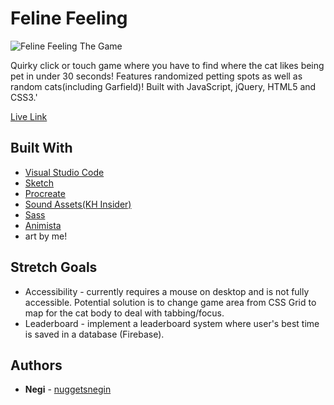 # Feline Feeling
![Feline Feeling The Game](https://i.imgur.com/2Abe4S1.png)

Quirky click or touch game where you have to find where the cat likes being pet in under 30 seconds! Features randomized petting spots as well as random cats(including Garfield)! Built with JavaScript, jQuery, HTML5 and CSS3.'

[Live Link](https://nuggetsnegin.github.io/feline-feeling/)

## Built With

* [Visual Studio Code](https://code.visualstudio.com/) 
* [Sketch](https://www.sketch.com/)
* [Procreate](https://procreate.art/)
* [Sound Assets(KH Insider)](https://downloads.khinsider.com/)
* [Sass](https://sass-lang.com/)
* [Animista](https://animista.net/)
* art by me!


## Stretch Goals
* Accessibility - currently requires a mouse on desktop and is not fully accessible. Potential solution is to change game area from CSS Grid to map for the cat body to deal with tabbing/focus.
* Leaderboard - implement a leaderboard system where user's best time is saved in a database (Firebase).

## Authors

* **Negi** - [nuggetsnegin](https://github.com/nuggetsnegin)
